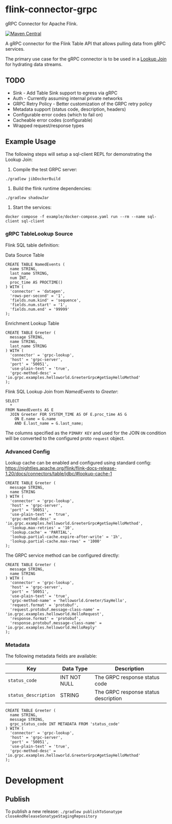 # flink-connector-grpc
gRPC Connector for Apache Flink.

[![Maven Central](https://img.shields.io/maven-central/v/io.github.ikstewa/flink-connector-grpc)](https://central.sonatype.com/artifact/io.github.ikstewa/flink-connector-grpc)

A gRPC connector for the Flink Table API that allows pulling data from gRPC services.

The primary use case for the gRPC connector is to be used in a [Lookup Join](https://nightlies.apache.org/flink/flink-docs-release-1.20/docs/dev/table/sql/queries/joins/#lookup-join) for hydrating data streams.

## TODO

* Sink - Add Table Sink support to egress via gRPC
* Auth - Currently assuming internal private networks
* GRPC Retry Policy - Better customization of the GRPC retry policy
* Metadata support (status code, description, headers)
* Configurable error codes (which to fail on)
* Cacheable error codes (configurable)
* Wrapped request/response types

## Example Usage

The following steps will setup a sql-client REPL for demonstrating the Lookup Join:

1. Compile the test GRPC server:
```shell
./gradlew jibDockerBuild
```
1. Build the flink runtime dependencies:
```shell
./gradlew shadowJar
```
1. Start the services:
```shell
docker compose -f example/docker-compose.yaml run --rm --name sql-client sql-client
```

### gRPC TableLookup Source

Flink SQL table definition:

Data Source Table
```roomsql
CREATE TABLE NamedEvents (
  name STRING,
  last_name STRING,
  num INT,
  proc_time AS PROCTIME()
) WITH (
  'connector' = 'datagen',
  'rows-per-second' = '1',
  'fields.num.kind' = 'sequence',
  'fields.num.start' = '1',
  'fields.num.end' = '99999'
);
```

Enrichment Lookup Table
```roomsql
CREATE TABLE Greeter (
  message STRING,
  name STRING,
  last_name STRING
) WITH (
  'connector' = 'grpc-lookup',
  'host' = 'grpc-server',
  'port' = '50051',
  'use-plain-text' = 'true',
  'grpc-method-desc' = 'io.grpc.examples.helloworld.GreeterGrpc#getSayHelloMethod'
);
```

Flink SQL Lookup Join from _NamedEvents_ to _Greeter_:

```roomsql
SELECT
  *
FROM NamedEvents AS E
  JOIN Greeter FOR SYSTEM_TIME AS OF E.proc_time AS G
    ON E.name = G.name
    AND E.last_name = G.last_name;
```


The columns specified as the `PIMARY KEY` and used for the JOIN `ON` condition will be converted to the configured proto `request` object.

### Advanced Config

Lookup cache can be enabled and configured using standard config:
https://nightlies.apache.org/flink/flink-docs-release-1.20/docs/connectors/table/jdbc/#lookup-cache-1

```roomsql
CREATE TABLE Greeter (
  message STRING,
  name STRING
) WITH (
  'connector' = 'grpc-lookup',
  'host' = 'grpc-server',
  'port' = '50051',
  'use-plain-text' = 'true',
  'grpc-method-desc' = 'io.grpc.examples.helloworld.GreeterGrpc#getSayHelloMethod',
  'lookup.max-retries' = '10',
  'lookup.cache' = 'PARTIAL',
  'lookup.partial-cache.expire-after-write' = '1h',
  'lookup.partial-cache.max-rows' = '1000'
);
```

The GRPC service method can be configured directly:

```roomsql
CREATE TABLE Greeter (
  message STRING,
  name STRING
) WITH (
  'connector' = 'grpc-lookup',
  'host' = 'grpc-server',
  'port' = '50051',
  'use-plain-text' = 'true',
  'grpc-method-name' = 'helloworld.Greeter/SayHello',
  'request.format' = 'protobuf',
  'request.protobuf.message-class-name' = 'io.grpc.examples.helloworld.HelloRequest',
  'response.format' = 'protobuf',
  'response.protobuf.message-class-name' = 'io.grpc.examples.helloworld.HelloReply'
);
```

### Metadata

The following metadata fields are available:

| Key | Data Type | Description |
| --- | --- | --- |
| `status_code` | INT NOT NULL | The GRPC response status code |
| `status_description` | STRING | The GRPC response status description |

```roomsql
CREATE TABLE Greeter (
  name STRING,
  message STRING,
  grpc_status_code INT METADATA FROM 'status_code'
) WITH (
  'connector' = 'grpc-lookup',
  'host' = 'grpc-server',
  'port' = '50051',
  'use-plain-text' = 'true',
  'grpc-method-desc' = 'io.grpc.examples.helloworld.GreeterGrpc#getSayHelloMethod'
);
```


# Development

## Publish
To publish a new release:
`./gradlew publishToSonatype closeAndReleaseSonatypeStagingRepository`
